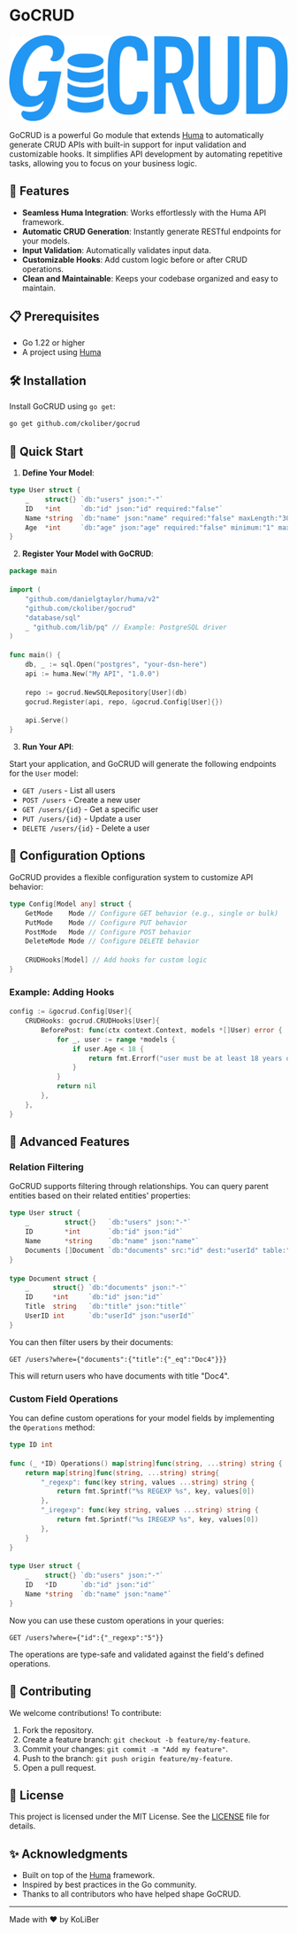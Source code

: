 # GoCRUD

![GoCRUD](./docs/icon.svg)

GoCRUD is a powerful Go module that extends [Huma](https://huma.rocks/) to automatically generate CRUD APIs with built-in support for input validation and customizable hooks. It simplifies API development by automating repetitive tasks, allowing you to focus on your business logic.

## 🚀 Features

-   **Seamless Huma Integration**: Works effortlessly with the Huma API framework.
-   **Automatic CRUD Generation**: Instantly generate RESTful endpoints for your models.
-   **Input Validation**: Automatically validates input data.
-   **Customizable Hooks**: Add custom logic before or after CRUD operations.
-   **Clean and Maintainable**: Keeps your codebase organized and easy to maintain.

## 📋 Prerequisites

-   Go 1.22 or higher
-   A project using [Huma](https://huma.rocks/)

## 🛠️ Installation

Install GoCRUD using `go get`:

```bash
go get github.com/ckoliber/gocrud
```

## 🎯 Quick Start

1. **Define Your Model**:

```go
type User struct {
	_    struct{} `db:"users" json:"-"`
	ID   *int     `db:"id" json:"id" required:"false"`
	Name *string  `db:"name" json:"name" required:"false" maxLength:"30" example:"David" doc:"User name"`
	Age  *int     `db:"age" json:"age" required:"false" minimum:"1" maximum:"120" example:"25" doc:"User age from 1 to 120"`
}
```

2. **Register Your Model with GoCRUD**:

```go
package main

import (
    "github.com/danielgtaylor/huma/v2"
    "github.com/ckoliber/gocrud"
    "database/sql"
    _ "github.com/lib/pq" // Example: PostgreSQL driver
)

func main() {
    db, _ := sql.Open("postgres", "your-dsn-here")
    api := huma.New("My API", "1.0.0")

    repo := gocrud.NewSQLRepository[User](db)
    gocrud.Register(api, repo, &gocrud.Config[User]{})

    api.Serve()
}
```

3. **Run Your API**:

Start your application, and GoCRUD will generate the following endpoints for the `User` model:

-   `GET /users` - List all users
-   `POST /users` - Create a new user
-   `GET /users/{id}` - Get a specific user
-   `PUT /users/{id}` - Update a user
-   `DELETE /users/{id}` - Delete a user

## 🔧 Configuration Options

GoCRUD provides a flexible configuration system to customize API behavior:

```go
type Config[Model any] struct {
    GetMode    Mode // Configure GET behavior (e.g., single or bulk)
    PutMode    Mode // Configure PUT behavior
    PostMode   Mode // Configure POST behavior
    DeleteMode Mode // Configure DELETE behavior

    CRUDHooks[Model] // Add hooks for custom logic
}
```

### Example: Adding Hooks

```go
config := &gocrud.Config[User]{
    CRUDHooks: gocrud.CRUDHooks[User]{
        BeforePost: func(ctx context.Context, models *[]User) error {
            for _, user := range *models {
                if user.Age < 18 {
                    return fmt.Errorf("user must be at least 18 years old")
                }
            }
            return nil
        },
    },
}
```

## 🔰 Advanced Features

### Relation Filtering

GoCRUD supports filtering through relationships. You can query parent entities based on their related entities' properties:

```go
type User struct {
    _         struct{}   `db:"users" json:"-"`
    ID        *int       `db:"id" json:"id"`
    Name      *string    `db:"name" json:"name"`
    Documents []Document `db:"documents" src:"id" dest:"userId" table:"documents" json:"-"`
}

type Document struct {
    _      struct{} `db:"documents" json:"-"`
    ID     *int     `db:"id" json:"id"`
    Title  string   `db:"title" json:"title"`
    UserID int      `db:"userId" json:"userId"`
}
```

You can then filter users by their documents:

```http
GET /users?where={"documents":{"title":{"_eq":"Doc4"}}}
```

This will return users who have documents with title "Doc4".

### Custom Field Operations

You can define custom operations for your model fields by implementing the `Operations` method:

```go
type ID int

func (_ *ID) Operations() map[string]func(string, ...string) string {
    return map[string]func(string, ...string) string{
        "_regexp": func(key string, values ...string) string {
            return fmt.Sprintf("%s REGEXP %s", key, values[0])
        },
        "_iregexp": func(key string, values ...string) string {
            return fmt.Sprintf("%s IREGEXP %s", key, values[0])
        },
    }
}

type User struct {
    _    struct{} `db:"users" json:"-"`
    ID   *ID      `db:"id" json:"id"`
    Name *string  `db:"name" json:"name"`
}
```

Now you can use these custom operations in your queries:

```http
GET /users?where={"id":{"_regexp":"5"}}
```

The operations are type-safe and validated against the field's defined operations.

## 🤝 Contributing

We welcome contributions! To contribute:

1. Fork the repository.
2. Create a feature branch: `git checkout -b feature/my-feature`.
3. Commit your changes: `git commit -m "Add my feature"`.
4. Push to the branch: `git push origin feature/my-feature`.
5. Open a pull request.

## 📝 License

This project is licensed under the MIT License. See the [LICENSE](LICENSE.md) file for details.

## ✨ Acknowledgments

-   Built on top of the [Huma](https://huma.rocks/) framework.
-   Inspired by best practices in the Go community.
-   Thanks to all contributors who have helped shape GoCRUD.

---

Made with ❤️ by KoLiBer
